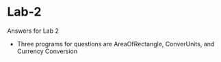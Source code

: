 # Lab-2
Answers for Lab 2 
- Three programs for questions are AreaOfRectangle, ConverUnits, and Currency Conversion
